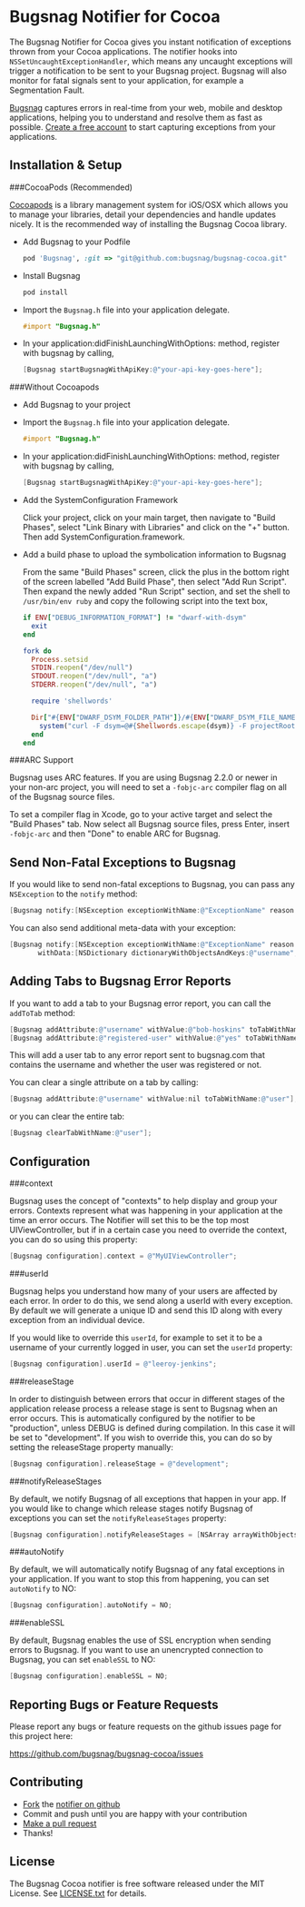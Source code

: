 Bugsnag Notifier for Cocoa
==========================

The Bugsnag Notifier for Cocoa gives you instant notification of exceptions thrown from your Cocoa applications.
The notifier hooks into `NSSetUncaughtExceptionHandler`, which means any uncaught exceptions will trigger a notification to be sent to your Bugsnag project. Bugsnag will also monitor for fatal signals sent to your application, for example a Segmentation Fault.

[Bugsnag](http://bugsnag.com) captures errors in real-time from your web, mobile and desktop applications, helping you to understand and resolve them as fast as possible. [Create a free account](http://bugsnag.com) to start capturing exceptions from your applications.


Installation & Setup
--------------------

###CocoaPods (Recommended)

[Cocoapods](http://cocoapods.org/) is a library management system for iOS/OSX which allows you to manage your libraries, detail your dependencies and handle updates nicely. It is the recommended way of installing the Bugsnag Cocoa library.

-   Add Bugsnag to your Podfile

    ```ruby
    pod 'Bugsnag', :git => "git@github.com:bugsnag/bugsnag-cocoa.git"
    ```

-   Install Bugsnag

    ```bash
    pod install
    ```

-   Import the `Bugsnag.h` file into your application delegate.

    ```objective-c
    #import "Bugsnag.h"
    ```

-   In your application:didFinishLaunchingWithOptions: method, register with bugsnag by calling,

    ```objective-c
    [Bugsnag startBugsnagWithApiKey:@"your-api-key-goes-here"];
    ```

###Without Cocoapods

-   Add Bugsnag to your project

-   Import the `Bugsnag.h` file into your application delegate.

    ```objective-c
    #import "Bugsnag.h"
    ```

-   In your application:didFinishLaunchingWithOptions: method, register with bugsnag by calling,

    ```objective-c
    [Bugsnag startBugsnagWithApiKey:@"your-api-key-goes-here"];
    ```

-   Add the SystemConfiguration Framework

    Click your project, click on your main target, then navigate to "Build Phases", select "Link Binary with Libraries" and click on the "+" button. Then add SystemConfiguration.framework.

-   Add a build phase to upload the symbolication information to Bugsnag

    From the same "Build Phases" screen, click the plus in the bottom right of the screen labelled "Add Build Phase", then select "Add Run Script". Then expand the newly added "Run Script" section, and set the shell to `/usr/bin/env ruby` and copy the following script into the text box,

    ```ruby
    if ENV["DEBUG_INFORMATION_FORMAT"] != "dwarf-with-dsym"
      exit
    end

    fork do
      Process.setsid
      STDIN.reopen("/dev/null")
      STDOUT.reopen("/dev/null", "a")
      STDERR.reopen("/dev/null", "a")

      require 'shellwords'

      Dir["#{ENV["DWARF_DSYM_FOLDER_PATH"]}/#{ENV["DWARF_DSYM_FILE_NAME"]}/Contents/Resources/DWARF/*"].each do |dsym|
        system("curl -F dsym=@#{Shellwords.escape(dsym)} -F projectRoot=#{Shellwords.escape(ENV["PROJECT_DIR"])} https://upload.bugsnag.com/")
      end
    end
    ```

###ARC Support

Bugsnag uses ARC features. If you are using Bugsnag 2.2.0 or newer in your non-arc project, you will need to set a `-fobjc-arc` compiler flag on all of the Bugsnag source files.

To set a compiler flag in Xcode, go to your active target and select the "Build Phases" tab. Now select all Bugsnag source files, press Enter, insert `-fobjc-arc` and then "Done" to enable ARC for Bugsnag.

Send Non-Fatal Exceptions to Bugsnag
------------------------------------

If you would like to send non-fatal exceptions to Bugsnag, you can pass any `NSException` to the `notify` method:

```objective-c
[Bugsnag notify:[NSException exceptionWithName:@"ExceptionName" reason:@"Something bad happened" userInfo:nil]];
```

You can also send additional meta-data with your exception:

```objective-c
[Bugsnag notify:[NSException exceptionWithName:@"ExceptionName" reason:@"Something bad happened" userInfo:nil]
       withData:[NSDictionary dictionaryWithObjectsAndKeys:@"username", @"bob-hoskins", nil]];
```

Adding Tabs to Bugsnag Error Reports
------------------------------------

If you want to add a tab to your Bugsnag error report, you can call the `addToTab` method:

```objective-c
[Bugsnag addAttribute:@"username" withValue:@"bob-hoskins" toTabWithName:@"user"];
[Bugsnag addAttribute:@"registered-user" withValue:@"yes" toTabWithName:@"user"];
```

This will add a user tab to any error report sent to bugsnag.com that contains the username and whether the user was registered or not.

You can clear a single attribute on a tab by calling:

```objective-c
[Bugsnag addAttribute:@"username" withValue:nil toTabWithName:@"user"];
```

or you can clear the entire tab:

```objective-c
[Bugsnag clearTabWithName:@"user"];
```

Configuration
-------------

###context

Bugsnag uses the concept of "contexts" to help display and group your errors. Contexts represent what was happening in your application at the time an error occurs. The Notifier will set this to be the top most UIViewController, but if in a certain case you need to override the context, you can do so using this property:

```objective-c
[Bugsnag configuration].context = @"MyUIViewController";
```

###userId

Bugsnag helps you understand how many of your users are affected by each error. In order to do this, we send along a userId with every exception. By default we will generate a unique ID and send this ID along with every exception from an individual device.

If you would like to override this `userId`, for example to set it to be a username of your currently logged in user, you can set the `userId` property:

```objective-c
[Bugsnag configuration].userId = @"leeroy-jenkins";
```

###releaseStage

In order to distinguish between errors that occur in different stages of the application release process a release stage is sent to Bugsnag when an error occurs. This is automatically configured by the notifier to be "production", unless DEBUG is defined during compilation. In this case it will be set to "development". If you wish to override this, you can do so by setting the releaseStage property manually:

```objective-c
[Bugsnag configuration].releaseStage = @"development";
```

###notifyReleaseStages

By default, we notify Bugsnag of all exceptions that happen in your app. If you would like to change which release stages notify Bugsnag of exceptions you can set the `notifyReleaseStages` property:

```objective-c
[Bugsnag configuration].notifyReleaseStages = [NSArray arrayWithObjects:@"production", nil];
```

###autoNotify

By default, we will automatically notify Bugsnag of any fatal exceptions in your application. If you want to stop this from happening, you can set `autoNotify` to NO:

```objective-c
[Bugsnag configuration].autoNotify = NO;
```

###enableSSL

By default, Bugsnag enables the use of SSL encryption when sending errors to Bugsnag. If you want to use an unencrypted connection to Bugsnag, you can set `enableSSL` to NO:

```objective-c
[Bugsnag configuration].enableSSL = NO;
```

Reporting Bugs or Feature Requests
----------------------------------

Please report any bugs or feature requests on the github issues page for this project here:

<https://github.com/bugsnag/bugsnag-cocoa/issues>


Contributing
------------

-   [Fork](https://help.github.com/articles/fork-a-repo) the [notifier on github](https://github.com/bugsnag/bugsnag-cocoa)
-   Commit and push until you are happy with your contribution
-   [Make a pull request](https://help.github.com/articles/using-pull-requests)
-   Thanks!


License
-------

The Bugsnag Cocoa notifier is free software released under the MIT License. See [LICENSE.txt](https://github.com/bugsnag/bugsnag-cocoa/blob/master/LICENSE.txt) for details.
